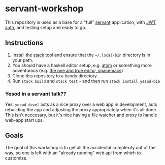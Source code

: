 # servant-workshop

This repository is used as a base for a "full" [servant](http://haskell-servant.readthedocs.io/en/stable/) application, with [JWT auth](https://github.com/plow-technologies/servant-auth#readme), and testing setup and ready to go.

## Instructions

1. Install the [stack](https://docs.haskellstack.org/en/stable/README/) tool and ensure that the `~/.local/bin` directory is in your path.
2. You should have a haskell editor setup, e.g. [atom](https://github.com/simonmichael/haskell-atom-setup) or something more adventurous (e.g. [the one and true editor, spacemacs](https://github.com/syl20bnr/spacemacs/tree/master/layers/%2Blang/haskell))
3. Clone this repository to a handy directory.
4. Run `stack build` and `stack test` - and then run `stack install yesod-bin`

### Yesod in a servant talk??

Yes. `yesod devel` acts as a nice proxy over a web app in development, auto rebuilding the app and adjusting the proxy appropriately when it's all done. This isn't neccesary, but it's nice having a file watcher and proxy to handle web-app start ups.

## Goals

The goal of this workshop is to get all the accidental complexity out of the way, so one is left with an "already running" web api from which to customize.
